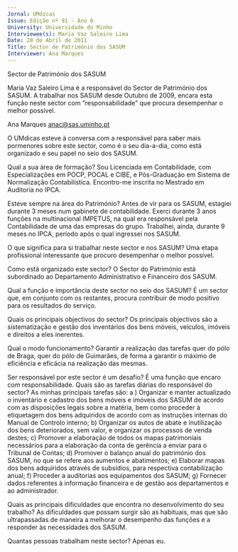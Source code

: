 ```yaml
---
Jornal: UMdicas
Issue: Edição nº 91 - Ano 6
University: Universidade do Minho
Interviewee(s): Maria Vaz Saleiro Lima
Date: 28 de Abril de 2011
Title: Sector de Património dos SASUM
Interviewer: Ana Marques
---
```


Sector de Património dos SASUM

Maria Vaz Saleiro Lima é a responsável do Sector de
Património dos SASUM. A trabalhar nos SASUM desde
Outubro de 2009, encara esta função neste sector
com “responsabilidade” que procura desempenhar o melhor
possível.

Ana Marques
anac@sas.uminho.pt

O UMdicas esteve à conversa
com a responsável para saber
mais pormenores sobre este
sector, como é o seu dia-a-dia,
como está organizado e seu
papel no seio dos SASUM.

Qual a sua área de formação?
Sou Licenciada em
Contabilidade, com
Especializações em POCP,
POCAL e CIBE, e Pós-Graduação
em Sistema de Normalização
Contabilística. Encontro-me
inscrita no Mestrado em
Auditoria no IPCA.

Esteve sempre na área do
Património?
Antes de vir para os SASUM,
estagiei durante 3 meses num
gabinete de contabilidade.
Exerci durante 3 anos funções
na multinacional IMPETUS, na
qual era responsável pela
Contabilidade de uma das
empresas do grupo. Trabalhei,
ainda, durante 9 meses no
IPCA, período após o qual
ingressei nos SASUM.

O que significa para si
trabalhar neste sector e nos
SASUM?
Uma etapa profissional
interessante que procuro
desempenhar o melhor
possível.

Como está organizado este
sector?
O Sector do Património está
subordinado ao Departamento
Administrativo e Financeiro
dos SASUM.

Qual a função e importância
deste sector no seio dos
SASUM?
É um sector que, em conjunto
com os restantes, procura
contribuir de modo positivo
para os resultados do serviço.

Quais os principais objectivos
do sector?
Os principais objectivos são a
sistematização e gestão dos
inventários dos bens móveis,
veículos, imóveis e direitos a
eles inerentes.

Qual o modo
funcionamento?
Garantir a realização das
tarefas quer do pólo de Braga,
quer do pólo de Guimarães, de
forma a garantir o máximo de
eficiência e eficácia na
realização das mesmas.

Ser responsável por este
sector é um desafio?
É uma função que encaro com
responsabilidade.
Quais são as tarefas diárias do
responsável do sector?
As minhas principais tarefas
são:
a ) Organizar e manter
actualizado o inventário e
cadastro dos bens móveis e
imóveis dos SASUM de acordo
com as disposições legais
sobre a matéria, bem como
proceder à etiquetagem dos
bens adquiridos de acordo com
as instruções internas do
Manual de Controlo interno;
b) Organizar os autos de abate
e inutilização dos bens
deteriorados, sem valor, e
organizar os processos de
venda destes;
c) Promover a elaboração de
todos os mapas patrimoniais
necessários para a elaboração
da conta de gerência a enviar
para o Tribunal de Contas;
d) Promover o balanço anual do
património dos SASUM, no que
se refere aos aumentos e
abatimentos;
e) Elaborar mapas dos bens
adquiridos através de
subsídios, para respectiva
contabilização anual;
f) Proceder a auditorias aos
equipamentos dos SASUM;
g) Fornecer dados referentes à
informação financeira e de
gestão aos departamentos e
ao administrador.

Quais as principais
dificuldades que encontra no
desenvolvimento do seu
trabalho?
As dificuldades que possam
surgir são as habituais, mas
que são ultrapassadas de
maneira a melhorar o
desempenho das funções e a
responder às necessidades
dos SASUM.

Quantas pessoas trabalham
neste sector?
Apenas eu.
